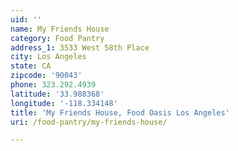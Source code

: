 ```yaml
---
uid: ''
name: My Friends House
category: Food Pantry
address_1: 3533 West 58th Place
city: Los Angeles
state: CA
zipcode: '90043'
phone: 323.292.4939
latitude: '33.988368'
longitude: '-118.334148'
title: 'My Friends House, Food Oasis Los Angeles'
uri: /food-pantry/my-friends-house/

---
```

